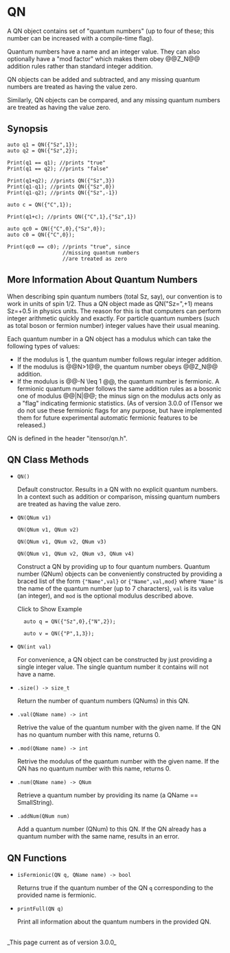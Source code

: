 # QN 

A QN object contains set of "quantum numbers" (up to four of these; this number
can be increased with a compile-time flag).

Quantum numbers have a name and an integer value. They can also optionally
have a "mod factor" which makes them obey @@Z_N@@ addition rules rather
than standard integer addition.

QN objects can be added and subtracted, and any missing quantum numbers are treated
as having the value zero.

Similarly, QN objects can be compared, and any missing quantum numbers are treated
as having the value zero.

## Synopsis

    auto q1 = QN({"Sz",1});
    auto q2 = QN({"Sz",2});
 
    Print(q1 == q1); //prints "true"
    Print(q1 == q2); //prints "false"
 
    Print(q1+q2); //prints QN({"Sz",3})
    Print(q1-q1); //prints QN({"Sz",0})
    Print(q1-q2); //prints QN({"Sz",-1})

    auto c = QN({"C",1});

    Print(q1+c); //prints QN({"C",1},{"Sz",1})

    auto qc0 = QN({"C",0},{"Sz",0});
    auto c0 = QN({"C",0});

    Print(qc0 == c0); //prints "true", since
                      //missing quantum numbers
                      //are treated as zero


## More Information About Quantum Numbers

When describing spin quantum numbers (total Sz, say), our convention is to work in units of spin 1/2.
Thus a QN object made as QN("Sz=",+1) means Sz=+0.5 in physics units. The reason for this is that
computers can perform integer arithmetic quickly and exactly. For particle quantum numbers (such as 
total boson or fermion number) integer values have their usual meaning.


Each quantum number in a QN object has a modulus which can take the following types of values:
* If the modulus is 1, the quantum number follows regular integer addition. 
* If the modulus is @@N>1@@, the quantum number obeys @@Z\_N@@ addition. 
* If the modulus is @@-N \leq 1 @@, the quantum number is fermionic. 
  A fermionic quantum number follows the same addition rules as a bosonic one of modulus @@|N|@@;
  the minus sign on the modulus acts only as a "flag" indicating fermionic statistics.
  (As of version 3.0.0 of ITensor we do not use these fermionic flags for any purpose, 
  but have implemented them for future experimental automatic fermionic features to be released.)

QN is defined in the header "itensor/qn.h".

## QN Class Methods

* ```
  QN()
  ``` 

  Default constructor. Results in a QN with no explicit quantum numbers. 
  In a context such as addition or comparison, missing quantum numbers are 
  treated as having the value zero.

* ```
  QN(QNum v1)
  ```
  ```
  QN(QNum v1, QNum v2)
  ```
  ```
  QN(QNum v1, QNum v2, QNum v3)
  ```
  ```
  QN(QNum v1, QNum v2, QNum v3, QNum v4)
  ```

  Construct a QN by providing up to four quantum numbers. 
  Quantum number (QNum) objects can be conveniently constructed
  by providing a braced list of the form `{"Name",val}` or `{"Name",val,mod}`
  where `"Name"` is the name of the quantum number (up to 7 characters),
  `val` is its value (an integer), 
  and `mod` is the optional modulus described above.

  <div class="example_clicker">Click to Show Example</div>

        auto q = QN({"Sz",0},{"N",2});

        auto v = QN({"P",1,3});

* ```
  QN(int val)
  ```

  For convenience, a QN object can be constructed by just providing a single
  integer value. The single quantum number it contains will not have a name.

* `.size() -> size_t`

  Return the number of quantum numbers (QNums) in this QN.

* `.val(QName name) -> int`

  Retrive the value of the quantum number with the given name. If the 
  QN has no quantum number with this name, returns 0.

* `.mod(QName name) -> int`

  Retrive the modulus of the quantum number with the given name. If the 
  QN has no quantum number with this name, returns 0.

* `.num(QName name) -> QNum`

  Retrieve a quantum number by providing its name (a QName == SmallString).

* `.addNum(QNum num)`

  Add a quantum number (QNum) to this QN. If the QN already has 
  a quantum number with the same name, results in an error.

## QN Functions

* `isFermionic(QN q, QName name) -> bool`

  Returns true if the quantum number of the QN `q` corresponding
  to the provided name is fermionic.

* `printFull(QN q)`

  Print all information about the quantum numbers in the provided QN.

<br/>
_This page current as of version 3.0.0_
